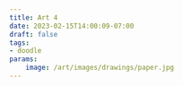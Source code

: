 ```yaml
---
title: Art 4
date: 2023-02-15T14:00:09-07:00
draft: false
tags: 
- doodle
params:
    image: /art/images/drawings/paper.jpg
---
```

